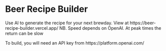 <h1>Beer Recipe Builder</h1>

<p>Use AI to generate the recipe for your next brewday. View at https://beer-recipe-builder.vercel.app/ NB. Speed depends on OpenAI. At peak times the return can be slow</p>
<p>To build, you will need an API key from https://platform.openai.com/ </p>
